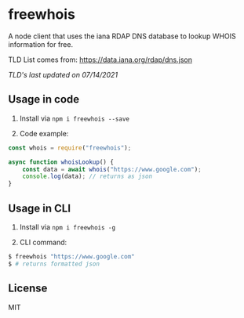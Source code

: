 # freewhois

A node client that uses the iana RDAP DNS database to lookup WHOIS information for free.

TLD List comes from: https://data.iana.org/rdap/dns.json

*TLD's last updated on 07/14/2021*

## Usage in code

1. Install via `npm i freewhois --save`

2. Code example:

```javascript
const whois = require("freewhois");

async function whoisLookup() {
    const data = await whois("https://www.google.com");
    console.log(data); // returns as json
}

```

## Usage in CLI

1. Install via `npm i freewhois -g`

2. CLI command:

```bash
$ freewhois "https://www.google.com"
$ # returns formatted json
```

## License

MIT
